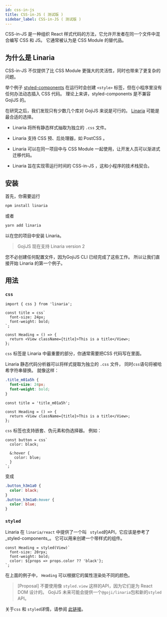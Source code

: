 ```yaml
---
id: css-in-js
title: CSS-in-JS ( 测试版 )
sidebar_label: CSS-in-JS ( 测试版 )
---
```


CSS-in-JS 是一种组织 React 样式代码的方法，它允许开发者在同一个文件中混合编写 CSS 和 JS。 它通常被认为是 CSS Module 的替代品。

## 为什么是 Linaria

CSS-in-JS 不仅提供了比 CSS Module 更强大的灵活性，同时也带来了更复杂的问题。

举个例子 [styled-components](https://github.com/styled-components/styled-components) 在运行时会创建 `<style>` 标签，但在小程序里没有任何办法动态插入 CSS 代码。 理论上来讲，styled-components 是不兼容 GojiJS 的。

在研究之后，我们发现只有少数几个库对 GojiJS 来说是可行的。 [Linaria](https://github.com/callstack/linaria) 可能是最合适的选择。

- Linaria 将所有静态样式抽取为独立的 `.css` 文件。

- Linaria 支持 CSS 预、后处理器，如 PostCSS 。

- Linaria 可以在同一项目中与 CSS Module 一起使用，让开发人员可以渐进式迁移代码。

- Linaria 旨在实现零运行时间的 CSS-in-JS ，这和小程序的技术栈契合。

## 安装

首先，你需要运行

```bash
npm install linaria
```

或者

```bash
yarn add linaria
```

以在您的项目中安装 Linaria。

> GojiJS 现在支持 Linaria version 2

您不必创建任何配置文件，因为GojiJS CLI 已经完成了这些工作。 所以让我们直接开始 Linaria 的第一个例子。

## 用法

### `css`

```tsx
import { css } from 'linaria';

const title = css`
  font-size: 24px;
  font-weight: bold;
`;

const Heading = () => {
  return <View className={title}>This is a title</View>;
};
```

`css` 标签是 Linaria 中最重要的部分，你通常需要把CSS 代码写在里面。

Linaria 静态代码分析器可以将样式提取为独立的 `.css` 文件， 同时`css`语句将被哈希字符串替换。 就像这样：

```css
.title_m01a5h {
  font-size: 24px;
  font-weight: bold;
}
```

```tsx
const title = 'title_m01a5h';

const Heading = () => {
  return <View className={title}>This is a title</View>;
};
```

`css` 标签也支持嵌套、伪元素和伪选择器。 例如：

```tsx
const button = css`
  color: black;

  &:hover {
    color: blue;
  }
`;
```

变成

```css
.button_h3m1a0 {
  color: black;
}
.button_h3m1a0:hover {
  color: blue;
}
```

### `styled`

Linaria 在 `linaria/react` 中提供了一个叫 ` styled`的API，它应该是参考了_styled-components_。 它可以用来创建一个带样式的组件。

```tsx
const Heading = styled(View)`
  font-size: 20rpx;
  font-weight: bold;
  color: ${props => props.color ?? 'black'};
`;
```

在上面的例子中， `Heading` 可以根据它的属性渲染处不同的颜色。

> [Proposal] 不要使用像 `styled.view` 这样的API，因为它们是为 React DOM 设计的。 GojiJS 未来可能会提供一个`@goji/linaria`包和新的` styled ` API。

关于`css` 和 `styled`详情，请参阅 [此链接](https://github.com/callstack/linaria/blob/2.0.x/docs/BASICS.md)。
